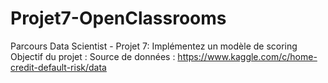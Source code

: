 # Projet7-OpenClassrooms
Parcours Data Scientist - Projet 7: Implémentez un modèle de scoring
Objectif du projet : 
Source de données : https://www.kaggle.com/c/home-credit-default-risk/data
